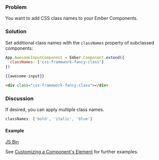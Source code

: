 ### Problem

You want to add CSS class names to your Ember Components.

### Solution

Set additional class names with the `classNames` property of subclassed components:

```javascript
App.AwesomeInputComponent = Ember.Component.extend({
  classNames: ['css-framework-fancy-class']  
})
```

```handlebars
{{awesome-input}}
```

```html
<div class="css-framework-fancy-class"></div>
```

### Discussion

If desired, you can apply multiple class names.

```javascript
classNames: ['bold', 'italic', 'blue']
```

#### Example

<a class="jsbin-embed" href="http://emberjs.jsbin.com/ifUDExu/2/edit?js,output">JS Bin</a>

See [Customizing a Component's Element](../../../components/customizing-a-components-element/) for further examples.
